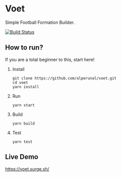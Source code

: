 Voet
===
Simple Football Formation Builder.

[![Build Status](https://travis-ci.org/alperunal/voet.svg?branch=master)](https://travis-ci.org/alperunal/voet)

How to run?
---

If you are a total beginner to this, start here!

1. Install

    ```
    git clone https://github.com/alperunal/voet.git
    cd voet
    yarn install
    ```

2. Run

    `yarn start`

3. Build

    `yarn build`

4. Test

    `yarn test`


Live Demo
---

https://voet.surge.sh/
